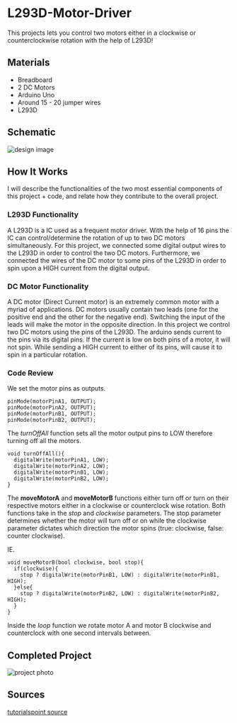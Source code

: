 # L293D-Motor-Driver

This projects lets you control two motors either in a clockwise or counterclockwise rotation with the help of L293D!

## Materials

- Breadboard
- 2 DC Motors
- Arduino Uno
- Around 15 - 20 jumper wires
- L293D

## Schematic

![design image](https://github.com/angelina-tsuboi/L293D-Motor-Driver/blob/main/images/design.png)

## How It Works

I will describe the functionalities of the two most essential components of this project + code, and relate how they contribute to the overall project. 

### L293D Functionality

 A L293D is a IC used as a frequent motor driver. With the help of 16 pins the IC can control/determine the rotation of up to two DC motors simultaneously. For this project, we connected some digital output wires to the L293D in order to control the two DC motors. Furthermore, we connected the wires of the DC motor to some pins of the L293D in order to spin upon a HIGH current from the digital output.

### DC Motor Functionality

A DC motor (Direct Current motor) is an extremely common motor with a myriad of applications. DC motors usually contain two leads (one for the positive end and the other for the negative end). Switching the input of the leads will make the motor in the opposite direction. In this project we control two DC motors using the pins of the L293D. The arduino sends current to the pins via its digital pins. If the current is low on both pins of a motor, it will not spin. While sending a HIGH current to either of its pins, will cause it to spin in a particular rotation.

### Code Review

We set the motor pins as outputs.
```
pinMode(motorPinA1, OUTPUT);
pinMode(motorPinA2, OUTPUT);
pinMode(motorPinB1, OUTPUT);
pinMode(motorPinB2, OUTPUT);
``` 

The *turnOffAll* function sets all the motor output pins to LOW therefore turning off all the motors.

```
void turnOffAll(){
  digitalWrite(motorPinA1, LOW);
  digitalWrite(motorPinA2, LOW);
  digitalWrite(motorPinB1, LOW);
  digitalWrite(motorPinB2, LOW);
}
```

The **moveMotorA** and **moveMotorB** functions either turn off or turn on their respective motors either in a clockwise or counterclock wise rotation. Both functions take in the *stop* and *clockwise* parameters. The stop parameter determines whether the motor will turn off or on while the clockwise parameter dictates which direction the motor spins (true: clockwise, false: counter clockwise).

IE.
```
void moveMotorB(bool clockwise, bool stop){ 
  if(clockwise){
    stop ? digitalWrite(motorPinB1, LOW) : digitalWrite(motorPinB1, HIGH);
  }else{
    stop ? digitalWrite(motorPinB2, LOW) : digitalWrite(motorPinB2, HIGH);
  } 
}
```

Inside the *loop* function we rotate motor A and motor B clockwise and counterclock with one second intervals between.


## Completed Project

![project photo](https://github.com/angelina-tsuboi/L293D-Motor-Driver/blob/main/images/finished.jpg)

## Sources

[tutorialspoint source](https://www.tutorialspoint.com/arduino/arduino_dc_motor.htm)
